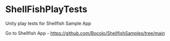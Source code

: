 # ShellFishPlayTests
Unity play tests for Shellfish Sample App

Go to Shellfish App - https://github.com/Bocolo/ShellfishSamples/tree/main
